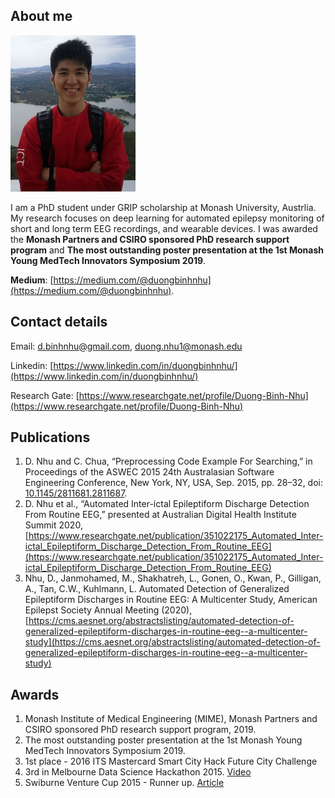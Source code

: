 ## About me

<img src="assets/profile.jpg" width="200" height="250"/>

I am a PhD student under GRIP scholarship at Monash University, Austrlia. My research focuses on deep learning for automated epilepsy monitoring of short and long term EEG recordings, and wearable devices. I was awarded the **Monash Partners and CSIRO sponsored PhD research support program** and **The most outstanding poster presentation at the 1st Monash Young MedTech Innovators Symposium 2019**.

**Medium**: [https://medium.com/@duongbinhnhu](https://medium.com/@duongbinhnhu).


## Contact details
Email: [d.binhnhu@gmail.com](d.binhnhu@gmail.com), [duong.nhu1@monash.edu](duong.nhu1@monash.edu)

Linkedin: [https://www.linkedin.com/in/duongbinhnhu/](https://www.linkedin.com/in/duongbinhnhu/)

Research Gate: [https://www.researchgate.net/profile/Duong-Binh-Nhu](https://www.researchgate.net/profile/Duong-Binh-Nhu)

## Publications

1. D. Nhu and C. Chua, “Preprocessing Code Example For Searching,” in Proceedings of the ASWEC 2015 24th Australasian Software Engineering Conference, New York, NY, USA, Sep. 2015, pp. 28–32, doi: [10.1145/2811681.2811687](10.1145/2811681.2811687).
2. D. Nhu et al., “Automated Inter-ictal Epileptiform Discharge Detection From Routine EEG,” presented at Australian Digital Health Institute Summit 2020, [https://www.researchgate.net/publication/351022175_Automated_Inter-ictal_Epileptiform_Discharge_Detection_From_Routine_EEG](https://www.researchgate.net/publication/351022175_Automated_Inter-ictal_Epileptiform_Discharge_Detection_From_Routine_EEG)
3. Nhu, D., Janmohamed, M., Shakhatreh, L., Gonen, O., Kwan, P., Gilligan, A., Tan, C.W., Kuhlmann, L. Automated Detection of Generalized Epileptiform Discharges in Routine EEG: A Multicenter Study, American Epilepst Society Annual Meeting (2020), [https://cms.aesnet.org/abstractslisting/automated-detection-of-generalized-epileptiform-discharges-in-routine-eeg--a-multicenter-study](https://cms.aesnet.org/abstractslisting/automated-detection-of-generalized-epileptiform-discharges-in-routine-eeg--a-multicenter-study)

## Awards

1. Monash Institute of Medical Engineering (MIME), Monash Partners and CSIRO sponsored PhD research support program, 2019.
2. The most outstanding poster presentation at the 1st Monash Young MedTech Innovators Symposium 2019.
3. 1st place - 2016 ITS Mastercard Smart City Hack Future City Challenge
4. 3rd in Melbourne Data Science Hackathon 2015. [Video](http://www.datasciencemelbourne.com/datathon/2016videos/)
5. Swiburne Venture Cup 2015 - Runner up. [Article](http://knowing.swinburne.edu.au/post/134764024184/wrap-of-the-swinburne-venture-cup)


